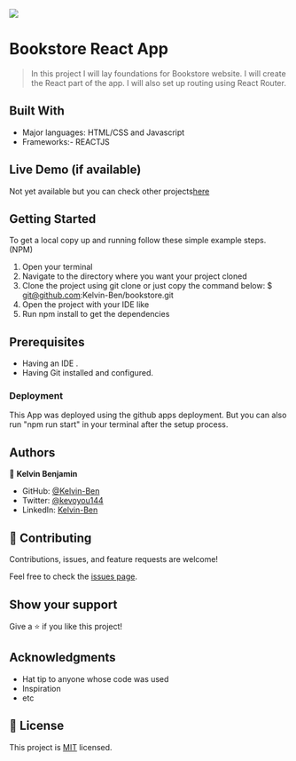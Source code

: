 ![](https://img.shields.io/badge/Microverse-blueviolet)

# Bookstore React App

> In this project I will lay foundations for Bookstore website. 
> I will create the React part of the app. 
> I will also set up routing using React Router.

## Built With

- Major languages: HTML/CSS and Javascript
- Frameworks:- REACTJS

## Live Demo (if available)

Not yet available but you can check other projects[here](https://github.com/Kelvin-Ben)


## Getting Started

To get a local copy up and running follow these simple example steps. (NPM)

1. Open your terminal
2. Navigate to the directory where you want your project cloned
3. Clone the project using git clone or just copy the command below:
$ git@github.com:Kelvin-Ben/bookstore.git
4. Open the project with your IDE like
5. Run npm install to get the dependencies

## Prerequisites

- Having an IDE .
- Having Git installed and configured.

### Deployment

This App was deployed using the github apps deployment. But you can also run "npm run start" in your terminal after the setup process.

## Authors

👤 **Kelvin Benjamin**

- GitHub: [@Kelvin-Ben](https://github.com/Kelvin-Ben)
- Twitter: [@kevoyou144](https://twitter.com/kevoyout144)
- LinkedIn: [Kelvin-Ben](https://www.linkedin.com/in/kelvin-ben-323043173/)


## 🤝 Contributing

Contributions, issues, and feature requests are welcome!

Feel free to check the [issues page](../../issues/).

## Show your support

Give a ⭐️ if you like this project!

## Acknowledgments

- Hat tip to anyone whose code was used
- Inspiration
- etc

## 📝 License

This project is [MIT](./LICENSE) licensed.